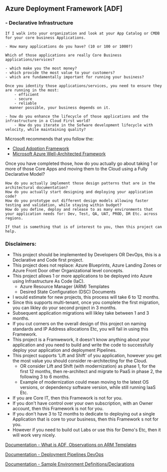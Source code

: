 
## Azure Deployment Framework [ADF] 
### - Declarative Infrastructure
    
    If I walk into your organization and look at your App Catalog or CMDB for your core business Applications.
    
    - How many applications do you have? (10 or 100 or 1000?)
    
    Which of those applications are really Core Business applications/services?
    
    - which make you the most money?
    - which provide the most value to your customers?
    - which are fundamentally important for running your business?
    
    Once you identity those applications/services, you need to ensure they are running in the most: 
        - efficient
        - secure
        - reliable
      manner possible, your business depends on it.

    - how do you enhance the lifecycle of those applications and the infrastructure in a Cloud First world?
        - How do you iterate in the Sofware development lifecycle with velocity, while maintaining quality?

Microsoft recommends that you follow the:
- [Cloud Adoption Framework](https://docs.microsoft.com/en-us/azure/cloud-adoption-framework/)
- [Microsoft Azure Well-Architected Framework](https://docs.microsoft.com/en-us/azure/architecture/framework)

Once you have completed those, how do you actually go about taking 1 or more of those Core Apps and moving them to the Cloud using a Fully Declarative Model? 
    
    How do you actually implement those design patterns that are in the architectural documentation?
    How do you actually start designing and deploying your application code?
    How do you prototype out different design models allowing faster testing and validation, while staying within budget?
    How do you define, deploy and release to as many environments that your application needs for: Dev, Test, QA, UAT, PROD, DR Etc. across regions.

    If that is something that is of interest to you, then this project can help.

### Disclaimers: 
- This project should be implemented by Developers OR DevOps, this is a Declarative and Code first project.
- This project does not replace: Azure Blueprints, Azure Landing Zones or Azure Front Door other Organizational level concepts.
- This project allows 1 or more applications to be deployed into Azure using Infrastructure As Code (IaC).
    - Azure Resource Manager (ARM) Templates
    - Desired State Configuration (DSC) Documents
- I would estimate for new projects, this process will take 6 to 12 months.
- Since this supports multi-tenant, once you complete the first migration, you can likley do your second project in 3 months.
- Subsequent application migrations will likley take between 1 and 3 months.
- If you cut corners on the overall design of this project on naming standards and IP Address allocations Etc, you will fail in using this Framework.
- This project is a Framwework, it doesn't know anything about your application and you need to build and write the code to successfully deploy your application and deployment Pipelines.
- This project supports 'Lift and Shift' of you application, however you get the most value you should consider re-architecting for the Cloud.
    - OR consider Lift and Shift (with modernization) as phase 1, for the first 12 months, then re-architect and migrate to PaaS in phase 2, the following 3 to 6 months.
    - Example of modernization could mean moving to the latest OS versions, or dependency software version, while still running IaaS Etc.
- If you are Core IT, then this Framework is not for you.
- If you don't have control over your own subscription, with an Owner account, then this Framework is not for you.
- If you don't have 3 to 12 months to dedicate to deploying out a single Application that is core to your business, then this Framework s not for you.
- However if you need to build out Labs or use this for Demo's Etc, then it will work very nicely.
    
[Documentation - What is ADF, Observations on ARM Templates](./docs/ARM.md)

[Documentation - Deployment Pipelines DevOps](./docs/Deployment_Pipelines_DevOps.md)

[Documentation - Sample Environment Definitions/Declarations](./docs/Sample_Template_Files.md)




